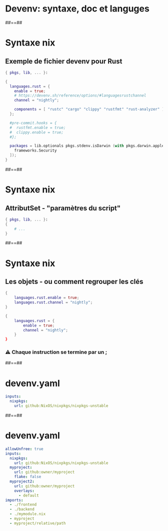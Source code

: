 <!-- .slide: class="transition-bg-sfeir-1" -->

# Devenv: syntaxe, doc et languges

##==##

# Syntaxe nix

<!-- .slide: class="with-code" -->

## Exemple de fichier devenv pour Rust

```nix
{ pkgs, lib, ... }:

{
  languages.rust = {
    enable = true;
    # https://devenv.sh/reference/options/#languagesrustchannel
    channel = "nightly";

    components = [ "rustc" "cargo" "clippy" "rustfmt" "rust-analyzer" ];
  };

  #pre-commit.hooks = {
  #  rustfmt.enable = true;
  #  clippy.enable = true;
  #};

  packages = lib.optionals pkgs.stdenv.isDarwin (with pkgs.darwin.apple_sdk; [
    frameworks.Security
  ]);
}
```

##==##

# Syntaxe nix

<!-- .slide: class="with-code" -->

## AttributSet - "paramètres du script" 

```nix
{ pkgs, lib, ... }:
{
    # ...
}
```

##==##

# Syntaxe nix

<!-- .slide: class="with-code" -->

## Les objets - ou comment regrouper les clés

```nix
{
    languages.rust.enable = true;
    languages.rust.channel = "nightly";
}
```

```nix
{
    languages.rust = {
        enable = true;
        channel = "nightly";
    }
}
```

### ⚠️ Chaque instruction se termine par un ;

##==##

<!-- .slide: class="with-code" -->

# devenv.yaml

```yaml
inputs:
  nixpkgs:
    url: github:NixOS/nixpkgs/nixpkgs-unstable
```

<!-- .element: class="big-code" -->

##==##

<!-- .slide: class="with-code" -->

# devenv.yaml

```yaml
allowUnfree: true
inputs:
  nixpkgs:
    url: github:NixOS/nixpkgs/nixpkgs-unstable
  myproject:
    url: github:owner/myproject
    flake: false
  myproject2:
    url: github:owner/myproject
    overlays:
      - default
imports:
  - ./frontend
  - ./backend
  - ./mymodule.nix
  - myproject
  - myproject/relative/path
```
